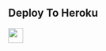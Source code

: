 

## Deploy To Heroku

<a href="https://heroku.com/deploy?template=https://github.com/namiswanz/pikachuvis">
     <img height="30px" src="https://img.shields.io/badge/Deploy%20To%20Heroku-blueviolet?style=for-the-badge&logo=heroku">
  </a>
